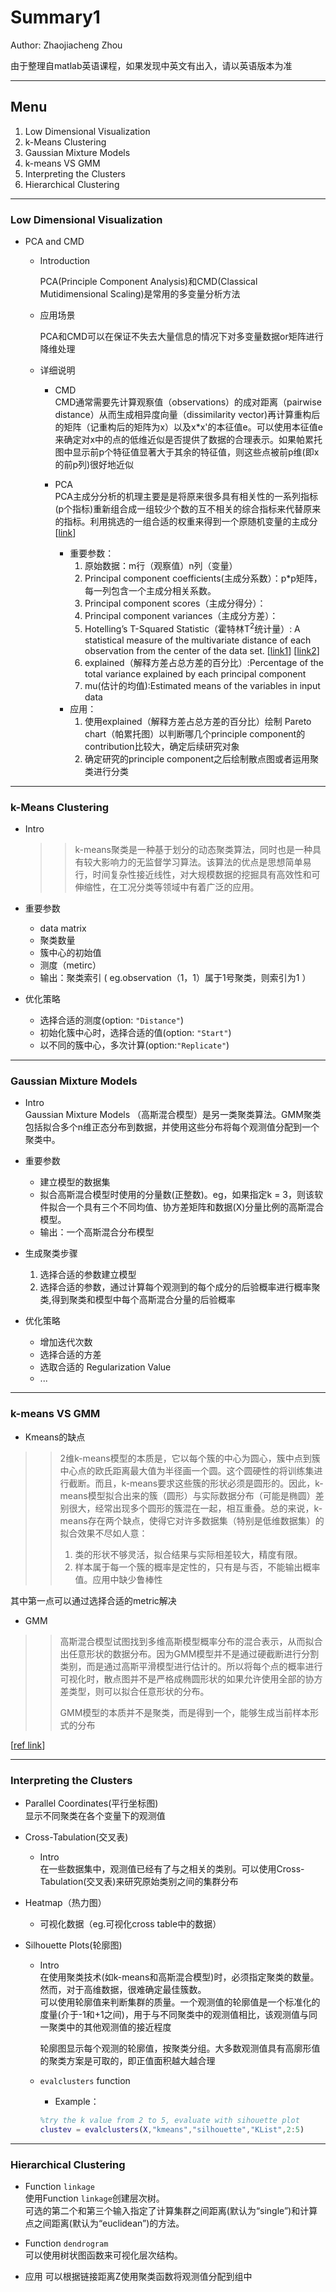 # Summary1

Author: Zhaojiacheng Zhou

由于整理自matlab英语课程，如果发现中英文有出入，请以英语版本为准

---

## Menu

1. Low Dimensional Visualization
2. k-Means Clustering
3. Gaussian Mixture Models
4. k-means VS GMM
5. Interpreting the Clusters
6. Hierarchical Clustering

---

### Low Dimensional Visualization

- PCA and CMD
  - Introduction

    PCA(Principle Component Analysis)和CMD(Classical Mutidimensional Scaling)是常用的多变量分析方法

  - 应用场景

    PCA和CMD可以在保证不失去大量信息的情况下对多变量数据or矩阵进行降维处理

  - 详细说明
    - CMD  
      CMD通常需要先计算观察值（observations）的成对距离（pairwise distance）从而生成相异度向量（dissimilarity vector)再计算重构后的矩阵（记重构后的矩阵为x）以及x*x'的本征值e。可以使用本征值e来确定对x中的点的低维近似是否提供了数据的合理表示。如果帕累托图中显示前p个特征值显著大于其余的特征值，则这些点被前p维(即x的前p列)很好地近似
    - PCA  
      PCA主成分分析的机理主要是是将原来很多具有相关性的一系列指标(p个指标)重新组合成一组较少个数的互不相关的综合指标来代替原来的指标。利用挑选的一组合适的权重来得到一个原随机变量的主成分[[link](https://anl.sjtu.edu.cn/mcm/docs/name/主成分分析PCA)]

      - 重要参数：  
        1. 原始数据：m行（观察值）n列（变量）
        2. Principal component coefficients(主成分系数）：p*p矩阵，每一列包含一个主成分相关系数。
        3. Principal component scores（主成分得分）：
        4. Principal component variances（主成分方差）：
        5. Hotelling’s T-Squared Statistic（霍特林T$^2$统计量）: A statistical measure of the multivariate distance of each observation from the center of the data set.
        [[link1](https://online.stat.psu.edu/stat505/lesson/7/7.1/7.1.15)]
        [[link2](T-squared-Test.pdf)]
        6. explained（解释方差占总方差的百分比）:Percentage of the total variance explained by each principal component
        7. mu(估计的均值):Estimated means of the variables in input data
      - 应用：  
        1. 使用explained（解释方差占总方差的百分比）绘制 Pareto chart（帕累托图）以判断哪几个principle component的contribution比较大，确定后续研究对象
        2. 确定研究的principle component之后绘制散点图或者运用聚类进行分类

---

### k-Means Clustering

- Intro
  >>k-means聚类是一种基于划分的动态聚类算法，同时也是一种具有较大影响力的无监督学习算法。该算法的优点是思想简单易行，时间复杂性接近线性，对大规模数据的挖掘具有高效性和可伸缩性，在工况分类等领域中有着广泛的应用。

- 重要参数
  - data matrix
  - 聚类数量
  - 簇中心的初始值
  - 测度（metirc）
  - 输出：聚类索引 ( eg.observation（1，1）属于1号聚类，则索引为1 ）

- 优化策略
  - 选择合适的测度(option: `"Distance"`)
  - 初始化簇中心时，选择合适的值(option: `"Start"`)
  - 以不同的簇中心，多次计算(option:`"Replicate"`)

---

### Gaussian Mixture Models

- Intro  
  Gaussian Mixture Models （高斯混合模型）是另一类聚类算法。GMM聚类包括拟合多个n维正态分布到数据，并使用这些分布将每个观测值分配到一个聚类中。

- 重要参数
  - 建立模型的数据集
  - 拟合高斯混合模型时使用的分量数(正整数)。eg，如果指定k = 3，则该软件拟合一个具有三个不同均值、协方差矩阵和数据(X)分量比例的高斯混合模型。
  - 输出：一个高斯混合分布模型

- 生成聚类步骤
  1. 选择合适的参数建立模型
  2. 选择合适的参数，通过计算每个观测到的每个成分的后验概率进行概率聚类,得到聚类和模型中每个高斯混合分量的后验概率

- 优化策略
  - 增加迭代次数
  - 选择合适的方差
  - 选取合适的 Regularization Value
  - ...

---

### k-means VS GMM

- Kmeans的缺点

>>2维k-means模型的本质是，它以每个簇的中心为圆心，簇中点到簇中心点的欧氏距离最大值为半径画一个圆。这个圆硬性的将训练集进行截断。而且，k-means要求这些簇的形状必须是圆形的。因此，k-means模型拟合出来的簇（圆形）与实际数据分布（可能是椭圆）差别很大，经常出现多个圆形的簇混在一起，相互重叠。总的来说，k-means存在两个缺点，使得它对许多数据集（特别是低维数据集）的拟合效果不尽如人意：
>>
>>1. 类的形状不够灵活，拟合结果与实际相差较大，精度有限。
>>2. 样本属于每一个簇的概率是定性的，只有是与否，不能输出概率值。应用中缺少鲁棒性

其中第一点可以通过选择合适的metric解决

- GMM

>>高斯混合模型试图找到多维高斯模型概率分布的混合表示，从而拟合出任意形状的数据分布。因为GMM模型并不是通过硬截断进行分割类别，而是通过高斯平滑模型进行估计的。所以将每个点的概率进行可视化时，散点图并不是严格成椭圆形状的如果允许使用全部的协方差类型，则可以拟合任意形状的分布。
>>
>>GMM模型的本质并不是聚类，而是得到一个，能够生成当前样本形式的分布

[[ref link](https://zhuanlan.zhihu.com/p/81255623)]

---

### Interpreting the Clusters

- Parallel Coordinates(平行坐标图)  
    显示不同聚类在各个变量下的观测值

- Cross-Tabulation(交叉表)
  - Intro  
    在一些数据集中，观测值已经有了与之相关的类别。可以使用Cross-Tabulation(交叉表)来研究原始类别之间的集群分布
- Heatmap（热力图）
  - 可视化数据（eg.可视化cross table中的数据）

- Silhouette Plots(轮廓图)
  - Intro  
    在使用聚类技术(如k-means和高斯混合模型)时，必须指定聚类的数量。然而，对于高维数据，很难确定最佳簇数。  
    可以使用轮廓值来判断集群的质量。一个观测值的轮廓值是一个标准化的度量(介于-1和+1之间)，用于与不同聚类中的观测值相比，该观测值与同一聚类中的其他观测值的接近程度

    轮廓图显示每个观测的轮廓值，按聚类分组。大多数观测值具有高廓形值的聚类方案是可取的，即正值面积越大越合理
  - `evalclusters` function  
    - Example：

    ```matlab
    %try the k value from 2 to 5, evaluate with sihouette plot
    clustev = evalclusters(X,"kmeans","silhouette","KList",2:5)
    ```

---

### Hierarchical Clustering

- Function `linkage`  
  使用Function `linkage`创建层次树。  
  可选的第二个和第三个输入指定了计算集群之间距离(默认为“single”)和计算点之间距离(默认为“euclidean”)的方法。

- Function `dendrogram`  
  可以使用树状图函数来可视化层次结构。

- 应用
  可以根据链接距离Z使用聚类函数将观测值分配到组中
